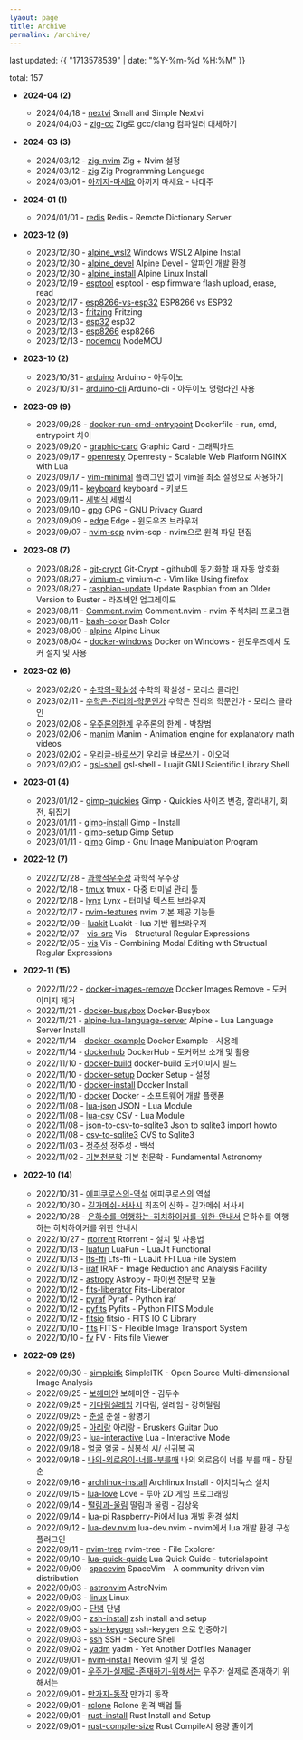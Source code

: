 ```yaml
---
lyaout: page
title: Archive
permalink: /archive/
---
```


last updated: {{ "1713578539" | date: "%Y-%m-%d %H:%M" }}

total: 157

* __2024-04 (2)__
	- 2024/04/18 - [nextvi](wiki/nextvi.md) Small and Simple Nextvi
	- 2024/04/03 - [zig-cc](wiki/zig-cc.md) Zig로 gcc/clang 컴파일러 대체하기

* __2024-03 (3)__
	- 2024/03/12 - [zig-nvim](wiki/zig-nvim.md) Zig + Nvim 설정
	- 2024/03/12 - [zig](wiki/zig.md) Zig Programming Language
	- 2024/03/01 - [아끼지-마세요](wiki/아끼지-마세요.md) 아끼지 마세요 - 나태주

* __2024-01 (1)__
	- 2024/01/01 - [redis](wiki/redis.md) Redis - Remote Dictionary Server

* __2023-12 (9)__
	- 2023/12/30 - [alpine_wsl2](wiki/alpine_wsl2.md) Windows WSL2 Alpine Install
	- 2023/12/30 - [alpine_devel](wiki/alpine_devel.md) Alpine Devel - 알파인 개발 환경
	- 2023/12/30 - [alpine_install](wiki/alpine_install.md) Alpine Linux Install
	- 2023/12/19 - [esptool](wiki/esptool.md) esptool - esp firmware flash upload, erase, read
	- 2023/12/17 - [esp8266-vs-esp32](wiki/esp8266-vs-esp32.md) ESP8266 vs ESP32
	- 2023/12/13 - [fritzing](wiki/fritzing.md) Fritzing
	- 2023/12/13 - [esp32](wiki/esp32.md) esp32
	- 2023/12/13 - [esp8266](wiki/esp8266.md) esp8266
	- 2023/12/13 - [nodemcu](wiki/nodemcu.md) NodeMCU

* __2023-10 (2)__
	- 2023/10/31 - [arduino](wiki/arduino.md) Arduino - 아두이노
	- 2023/10/31 - [arduino-cli](wiki/arduino-cli.md) Arduino-cli - 아두이노 명령라인 사용

* __2023-09 (9)__
	- 2023/09/28 - [docker-run-cmd-entrypoint](wiki/docker-run-cmd-entrypoint.md) Dockerfile - run, cmd, entrypoint 차이
	- 2023/09/20 - [graphic-card](wiki/graphic-card.md) Graphic Card - 그래픽카드
	- 2023/09/17 - [openresty](wiki/openresty.md) Openresty - Scalable Web Platform NGINX with Lua
	- 2023/09/17 - [vim-minimal](wiki/vim-minimal.md) 플러그인 없이 vim을 최소 설정으로 사용하기
	- 2023/09/11 - [keyboard](wiki/keyboard.md) keyboard - 키보드
	- 2023/09/11 - [세벌식](wiki/세벌식.md) 세벌식
	- 2023/09/10 - [gpg](wiki/gpg.md) GPG - GNU Privacy Guard
	- 2023/09/09 - [edge](wiki/edge.md) Edge - 윈도우즈 브라우저
	- 2023/09/07 - [nvim-scp](wiki/nvim-scp.md) nvim-scp - nvim으로 원격 파일 편집

* __2023-08 (7)__
	- 2023/08/28 - [git-crypt](wiki/git-crypt.md) Git-Crypt - github에 동기화할 때 자동 암호화
	- 2023/08/27 - [vimium-c](wiki/vimium-c.md) vimium-c - Vim like Using firefox
	- 2023/08/27 - [raspbian-update](wiki/raspbian-update.md) Update Raspbian from an Older Version to Buster - 라즈비안 업그레이드
	- 2023/08/11 - [Comment.nvim](wiki/Comment.nvim.md) Comment.nvim - nvim 주석처리 프로그램
	- 2023/08/11 - [bash-color](wiki/bash-color.md) Bash Color
	- 2023/08/09 - [alpine](wiki/alpine.md) Alpine Linux
	- 2023/08/04 - [docker-windows](wiki/docker-windows.md) Docker on Windows - 윈도우즈에서 도커 설치 및 사용

* __2023-02 (6)__
	- 2023/02/20 - [수학의-확실성](wiki/수학의-확실성.md) 수학의 확실성 - 모리스 클라인
	- 2023/02/11 - [수학은-진리의-학문인가](wiki/수학은-진리의-학문인가.md) 수학은 진리의 학문인가 - 모리스 클라인
	- 2023/02/08 - [우주론의한계](wiki/우주론의한계.md) 우주론의 한계 - 박창범
	- 2023/02/06 - [manim](wiki/manim.md) Manim - Animation engine for explanatory math videos 
	- 2023/02/02 - [우리글-바로쓰기](wiki/우리글-바로쓰기.md) 우리글 바로쓰기 - 이오덕
	- 2023/02/02 - [gsl-shell](wiki/gsl-shell.md) gsl-shell - Luajit GNU Scientific Library Shell

* __2023-01 (4)__
	- 2023/01/12 - [gimp-quickies](wiki/gimp-quickies.md) Gimp - Quickies 사이즈 변경, 잘라내기, 회전, 뒤집기
	- 2023/01/11 - [gimp-install](wiki/gimp-install.md) Gimp - Install
	- 2023/01/11 - [gimp-setup](wiki/gimp-setup.md) Gimp Setup
	- 2023/01/11 - [gimp](wiki/gimp.md) Gimp - Gnu Image Manipulation Program

* __2022-12 (7)__
	- 2022/12/28 - [과학적우주상](wiki/과학적우주상.md) 과학적 우주상
	- 2022/12/18 - [tmux](wiki/tmux.md) tmux - 다중 터미널 관리 툴
	- 2022/12/18 - [lynx](wiki/lynx.md) Lynx - 터미널 텍스트 브라우저
	- 2022/12/17 - [nvim-features](wiki/nvim-features.md) nvim 기본 제공 기능들
	- 2022/12/09 - [luakit](wiki/luakit.md) Luakit - lua 기반 웹브라우저
	- 2022/12/07 - [vis-sre](wiki/vis-sre.md) Vis - Structural Regular Expressions
	- 2022/12/05 - [vis](wiki/vis.md) Vis - Combining Modal Editing with Structual Regular Expressions

* __2022-11 (15)__
	- 2022/11/22 - [docker-images-remove](wiki/docker-images-remove.md) Docker Images Remove - 도커 이미지 제거
	- 2022/11/21 - [docker-busybox](wiki/docker-busybox.md) Docker-Busybox
	- 2022/11/21 - [alpine-lua-language-server](wiki/alpine-lua-language-server.md) Alpine - Lua Language Server Install
	- 2022/11/14 - [docker-example](wiki/docker-example.md) Docker Example - 사용례
	- 2022/11/14 - [dockerhub](wiki/dockerhub.md) DockerHub - 도커허브 소개 및 활용
	- 2022/11/10 - [docker-build](wiki/docker-build.md) docker-build 도커이미지 빌드
	- 2022/11/10 - [docker-setup](wiki/docker-setup.md) Docker Setup - 설정
	- 2022/11/10 - [docker-install](wiki/docker-install.md) Docker Install
	- 2022/11/10 - [docker](wiki/docker.md) Docker - 소프트웨어 개발 플랫폼
	- 2022/11/08 - [lua-json](wiki/lua-json.md) JSON - Lua Module
	- 2022/11/08 - [lua-csv](wiki/lua-csv.md) CSV - Lua Module
	- 2022/11/08 - [json-to-csv-to-sqlite3](wiki/json-to-csv-to-sqlite3.md) Json to sqlite3 import howto
	- 2022/11/08 - [csv-to-sqlite3](wiki/csv-to-sqlite3.md) CVS to Sqlite3
	- 2022/11/03 - [정주성](wiki/정주성.md) 정주성 - 백석
	- 2022/11/02 - [기본천분학](wiki/기본천분학.md) 기본 천문학 - Fundamental Astronomy

* __2022-10 (14)__
	- 2022/10/31 - [에피쿠로스의-역설](wiki/에피쿠로스의-역설.md) 에피쿠로스의 역설
	- 2022/10/30 - [길가메쉬-서사시](wiki/길가메쉬-서사시.md) 최초의 신화 - 길가메쉬 서사시
	- 2022/10/28 - [은하수를-여행하는-히치하이커를-위한-안내서](wiki/은하수를-여행하는-히치하이커를-위한-안내서.md) 은하수를 여행하는 히치하이커를 위한 안내서
	- 2022/10/27 - [rtorrent](wiki/rtorrent.md) Rtorrent - 설치 및 사용법
	- 2022/10/13 - [luafun](wiki/luafun.md) LuaFun - LuaJit Functional
	- 2022/10/13 - [lfs-ffi](wiki/lfs-ffi.md) Lfs-ffi - LuaJit FFI Lua File System
	- 2022/10/13 - [iraf](wiki/iraf.md) IRAF - Image Reduction and Analysis Facility
	- 2022/10/12 - [astropy](wiki/astropy.md) Astropy - 파이썬 천문학 모듈
	- 2022/10/12 - [fits-liberator](wiki/fits-liberator.md) Fits-Liberator
	- 2022/10/12 - [pyraf](wiki/pyraf.md) Pyraf - Python iraf 
	- 2022/10/12 - [pyfits](wiki/pyfits.md) Pyfits - Python FITS Module
	- 2022/10/12 - [fitsio](wiki/fitsio.md) fitsio - FITS IO C Library
	- 2022/10/10 - [fits](wiki/fits.md) FITS - Flexible Image Transport System
	- 2022/10/10 - [fv](wiki/fv.md) FV - Fits file Viewer

* __2022-09 (29)__
	- 2022/09/30 - [simpleitk](wiki/simpleitk.md) SimpleITK - Open Source Multi-dimensional Image Analysis
	- 2022/09/25 - [보헤미안](wiki/보헤미안.md) 보헤미안 - 김두수
	- 2022/09/25 - [기다림설레임](wiki/기다림설레임.md) 기다림, 설레임 - 강허달림
	- 2022/09/25 - [춘설](wiki/춘설.md) 춘설 - 황병기
	- 2022/09/25 - [아리랑](wiki/아리랑.md) 아리랑 - Bruskers Guitar Duo
	- 2022/09/23 - [lua-interactive](wiki/lua-interactive.md) Lua - Interactive Mode
	- 2022/09/18 - [얼굴](wiki/얼굴.md) 얼굴 - 심봉석 시/ 신귀복 곡
	- 2022/09/18 - [나의-외로움이-너를-부를때](wiki/나의-외로움이-너를-부를때.md) 나의 외로움이 너를 부를 때 - 장필순
	- 2022/09/16 - [archlinux-install](wiki/archlinux-install.md) Archlinux Install - 아치리눅스 설치
	- 2022/09/15 - [lua-love](wiki/lua-love.md) Love - 루아 2D 게임 프로그래밍
	- 2022/09/14 - [떨림과-울림](wiki/떨림과-울림.md) 떨림과 울림 - 김상욱
	- 2022/09/14 - [lua-pi](wiki/lua-pi.md) Raspberry-Pi에서 lua 개발 환경 설치
	- 2022/09/12 - [lua-dev.nvim](wiki/lua-dev.nvim.md) lua-dev.nvim - nvim에서 lua 개발 환경 구성 플러그인
	- 2022/09/11 - [nvim-tree](wiki/nvim-tree.md) nvim-tree - File Explorer
	- 2022/09/10 - [lua-quick-quide](wiki/lua-quick-quide.md) Lua Quick Guide - tutorialspoint
	- 2022/09/09 - [spacevim](wiki/spacevim.md) SpaceVim - A community-driven vim distribution
	- 2022/09/03 - [astronvim](wiki/astronvim.md) AstroNvim
	- 2022/09/03 - [linux](wiki/linux.md) Linux
	- 2022/09/03 - [단념](wiki/단념.md) 단념
	- 2022/09/03 - [zsh-install](wiki/zsh-install.md) zsh install and setup
	- 2022/09/03 - [ssh-keygen](wiki/ssh-keygen.md) ssh-keygen 으로 인증하기
	- 2022/09/03 - [ssh](wiki/ssh.md) SSH - Secure Shell
	- 2022/09/02 - [yadm](wiki/yadm.md) yadm - Yet Another Dotfiles Manager
	- 2022/09/01 - [nvim-install](wiki/nvim-install.md) Neovim 설치 및 설정
	- 2022/09/01 - [우주가-실제로-존재하기-위해서는](wiki/우주가-실제로-존재하기-위해서는.md) 우주가 실제로 존재하기 위해서는
	- 2022/09/01 - [만가지-동작](wiki/만가지-동작.md) 만가지 동작
	- 2022/09/01 - [rclone](wiki/rclone.md) Rclone 원격 백업 툴
	- 2022/09/01 - [rust-install](wiki/rust-install.md) Rust Install and Setup
	- 2022/09/01 - [rust-compile-size](wiki/rust-compile-size.md) Rust Compile시 용량 줄이기
